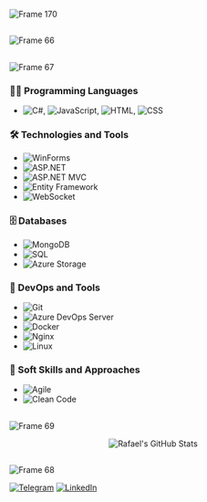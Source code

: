 ![Frame 170](https://github.com/user-attachments/assets/db8c7f05-8e97-4baa-9237-f21723ff171c)

## 

![Frame 66](https://github.com/user-attachments/assets/85c2aa52-73d8-4d26-8a85-d2693c7158f1)

## 

![Frame 67](https://github.com/user-attachments/assets/b0ed95c8-7e09-46f2-a9b3-a29b5a075667)

### 👨‍💻 Programming Languages
- ![C#](https://img.shields.io/badge/-C%23-239120?logo=c-sharp&logoColor=white&style=flat), ![JavaScript](https://img.shields.io/badge/-JavaScript-F7DF1E?logo=javascript&logoColor=black&style=flat), ![HTML](https://img.shields.io/badge/-HTML-E34F26?logo=html5&logoColor=white&style=flat), ![CSS](https://img.shields.io/badge/-CSS-1572B6?logo=css3&logoColor=white&style=flat)

### 🛠️ Technologies and Tools
- ![WinForms](https://img.shields.io/badge/-WinForms-0078D6?logo=windows&logoColor=white&style=flat)
- ![ASP.NET](https://img.shields.io/badge/-ASP.NET-512BD4?logo=dotnet&logoColor=white&style=flat)
- ![ASP.NET MVC](https://img.shields.io/badge/-ASP.NET%20MVC-512BD4?logo=dotnet&logoColor=white&style=flat)
- ![Entity Framework](https://img.shields.io/badge/-Entity%20Framework-512BD4?logo=dotnet&logoColor=white&style=flat)
- ![WebSocket](https://img.shields.io/badge/-WebSocket-FF6F00?logo=websocket&logoColor=white&style=flat)

### 🗄️ Databases
- ![MongoDB](https://img.shields.io/badge/-MongoDB-47A248?logo=mongodb&logoColor=white&style=flat)
- ![SQL](https://img.shields.io/badge/-SQL-4479A1?logo=postgresql&logoColor=white&style=flat)
- ![Azure Storage](https://img.shields.io/badge/-Azure%20Storage-0089D6?logo=microsoft-azure&logoColor=white&style=flat)

### 🚀 DevOps and Tools
- ![Git](https://img.shields.io/badge/-Git-F05032?logo=git&logoColor=white&style=flat)
- ![Azure DevOps Server](https://img.shields.io/badge/-Azure%20DevOps-0078D7?logo=azuredevops&logoColor=white&style=flat)
- ![Docker](https://img.shields.io/badge/-Docker-2496ED?logo=docker&logoColor=white&style=flat)
- ![Nginx](https://img.shields.io/badge/-Nginx-009639?logo=nginx&logoColor=white&style=flat)
- ![Linux](https://img.shields.io/badge/-Linux-FCC624?logo=linux&logoColor=black&style=flat)

### 🔧 Soft Skills and Approaches
- ![Agile](https://img.shields.io/badge/-Agile-333333?logo=agile&logoColor=white&style=flat)
- ![Clean Code](https://img.shields.io/badge/-Clean%20Code-008000?style=flat)

## 

![Frame 69](https://github.com/user-attachments/assets/d1312777-6e48-4649-abce-15bc4f61ea01)
<div align="center">
  <img src="https://github-readme-stats.vercel.app/api?username=rafael1209&show_icons=true&theme=white" alt="Rafael's GitHub Stats">
</div>

## 

![Frame 68](https://github.com/user-attachments/assets/98c32819-e003-41bc-9b3a-10c4775d0175)

[![Telegram](https://img.shields.io/badge/-Telegram-2CA5E0?logo=telegram&logoColor=white&style=flat)](https://t.me/ваш_никнейм)
[![LinkedIn](https://img.shields.io/badge/-LinkedIn-0077B5?logo=linkedin&logoColor=white&style=flat)](https://linkedin.com/in/ваш_профиль)
